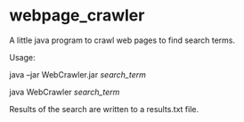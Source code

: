 # webpage_crawler

A little java program to crawl web pages to find search terms.

Usage:

java –jar WebCrawler.jar _search\_term_

java  WebCrawler _search\_term_

Results of the search are written to a results.txt file.


